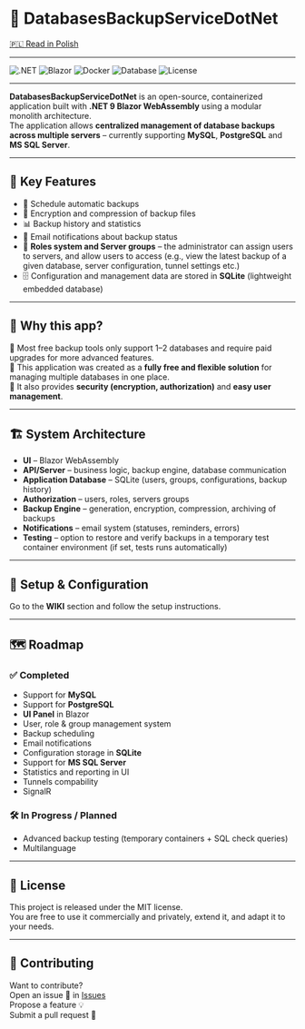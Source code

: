 # 💾 DatabasesBackupServiceDotNet  

[🇵🇱 Read in Polish](README_PL.md)

---

![.NET](https://img.shields.io/badge/.NET-9-blueviolet)
![Blazor](https://img.shields.io/badge/Blazor-WebAssembly-purple?logo=blazor&logoColor=white)
![Docker](https://img.shields.io/badge/Docker-Ready-blue?logo=docker&logoColor=white)
![Database](https://img.shields.io/badge/Databases-MySQL%20%7C%20PostgreSQL%20%7C%20SqlServer-red)
![License](https://img.shields.io/badge/License-MIT-green)

---

**DatabasesBackupServiceDotNet** is an open-source, containerized application built with **.NET 9 Blazor WebAssembly** using a modular monolith architecture.  
The application allows **centralized management of database backups across multiple servers** – currently supporting **MySQL**, **PostgreSQL** and **MS SQL Server**.  

---

## 🔑 Key Features  

- 📅 Schedule automatic backups  
- 🔐 Encryption and compression of backup files  
- 📊 Backup history and statistics  
- 📧 Email notifications about backup status  
- 👥 **Roles system and Server groups** – the administrator can assign users to servers, and allow users to access (e.g., view the latest backup of a given database, server configuration, tunnel settings etc.)  
- 🗄️ Configuration and management data are stored in **SQLite** (lightweight embedded database)  

---

## 🌟 Why this app?  

🔹 Most free backup tools only support 1–2 databases and require paid upgrades for more advanced features.  
🔹 This application was created as a **fully free and flexible solution** for managing multiple databases in one place.  
🔹 It also provides **security (encryption, authorization)** and **easy user management**.  

---

## 🏗️ System Architecture  

- **UI** – Blazor WebAssembly  
- **API/Server** – business logic, backup engine, database communication  
- **Application Database** – SQLite (users, groups, configurations, backup history)  
- **Authorization** – users, roles, servers groups 
- **Backup Engine** – generation, encryption, compression, archiving of backups  
- **Notifications** – email system (statuses, reminders, errors)  
- **Testing** – option to restore and verify backups in a temporary test container environment (if set, tests runs automatically)

---

## 🚀 Setup & Configuration  

Go to the **WIKI** section and follow the setup instructions.  

---

## 🗺️ Roadmap  

### ✅ Completed  
- Support for **MySQL**  
- Support for **PostgreSQL**  
- **UI Panel** in Blazor  
- User, role & group management system  
- Backup scheduling  
- Email notifications  
- Configuration storage in **SQLite**
- Support for **MS SQL Server**
- Statistics and reporting in UI
- Tunnels compability
- SignalR 

### 🛠️ In Progress / Planned  
- Advanced backup testing (temporary containers + SQL check queries)  
- Multilanguage

---

## 📜 License  
This project is released under the MIT license.<br>
You are free to use it commercially and privately, extend it, and adapt it to your needs.  

---

## 🤝 Contributing  
Want to contribute?<br>
Open an issue 🐛 in [Issues](../../issues)<br>
Propose a feature 💡<br>
Submit a pull request 🚀

